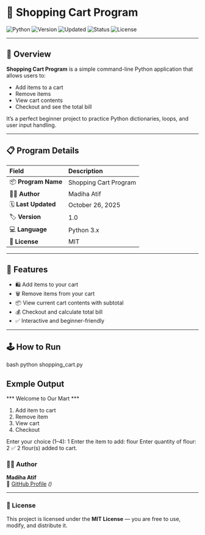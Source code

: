 # 🛒 Shopping Cart Program

![Python](https://img.shields.io/badge/Python-3.x-blue.svg)
![Version](https://img.shields.io/badge/Version-1.0-purple.svg)
![Updated](https://img.shields.io/badge/Last_Updated-October_26,_2025-orange.svg)
![Status](https://img.shields.io/badge/Status-Completed-success.svg)
![License](https://img.shields.io/badge/License-MIT-green.svg)

---

## 🧾 Overview
**Shopping Cart Program** is a simple command-line Python application that allows users to:
- Add items to a cart
- Remove items
- View cart contents
- Checkout and see the total bill

It’s a perfect beginner project to practice Python dictionaries, loops, and user input handling.

---

## 📋 Program Details

| Field | Description |
|:------|:-------------|
| 📦 **Program Name** | Shopping Cart Program |
| 👩‍💻 **Author** | Madiha Atif |
| 🗓️ **Last Updated** | October 26, 2025 |
| 🏷️ **Version** | 1.0 |
| 💻 **Language** | Python 3.x |
| 📄 **License** | MIT |

---

## 🚀 Features
- 🛍️ Add items to your cart  
- 🗑️ Remove items from your cart  
- 📦 View current cart contents with subtotal  
- 💰 Checkout and calculate total bill  
- ✅ Interactive and beginner-friendly  

---

## 🕹️ How to Run
bash
python shopping_cart.py

## Exmple Output
*** Welcome to Our Mart ***

1. Add item to cart
2. Remove item
3. View cart
4. Checkout

Enter your choice (1–4): 1
Enter the item to add: flour
Enter quantity of flour: 2
✅ 2 flour(s) added to cart.

### 👩‍💻 Author
**Madiha Atif**  
🔗 [GitHub Profile](https://github.com/) _()_

---

### 📜 License
This project is licensed under the **MIT License** — you are free to use, modify, and distribute it.


